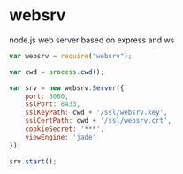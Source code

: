 websrv
======

node.js web server based on express and ws

```js
var websrv = require("websrv");

var cwd = process.cwd();

var srv = new websrv.Server({
    port: 8080,
    sslPort: 8433,
    sslKeyPath: cwd + '/ssl/websrv.key',
    sslCertPath: cwd + '/ssl/websrv.crt',
    cookieSecret: '***',
    viewEngine: 'jade'
});

srv.start();
```